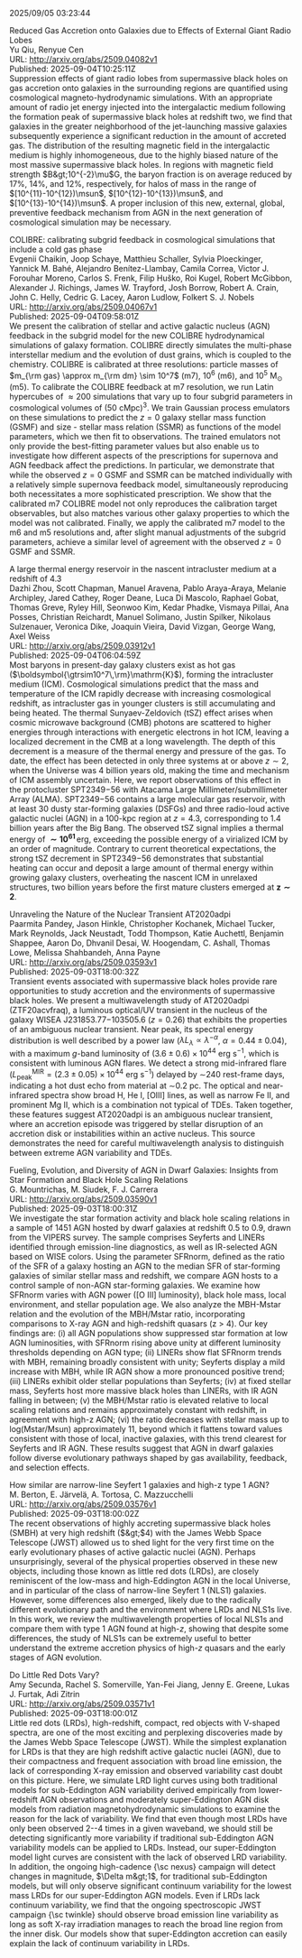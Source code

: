 2025/09/05 03:23:44  

Reduced Gas Accretion onto Galaxies due to Effects of External Giant
  Radio Lobes  
Yu Qiu, Renyue Cen  
URL: http://arxiv.org/abs/2509.04082v1  
Published: 2025-09-04T10:25:11Z  
  Suppression effects of giant radio lobes from supermassive black holes on gas accretion onto galaxies in the surrounding regions are quantified using cosmological magneto-hydrodynamic simulations. With an appropriate amount of radio jet energy injected into the intergalactic medium following the formation peak of supermassive black holes at redshift two, we find that galaxies in the greater neighborhood of the jet-launching massive galaxies subsequently experience a significant reduction in the amount of accreted gas. The distribution of the resulting magnetic field in the intergalactic medium is highly inhomogeneous, due to the highly biased nature of the most massive supermassive black holes. In regions with magnetic field strength $B&gt;10^{-2}\mu$G, the baryon fraction is on average reduced by 17%, 14%, and 12%, respectively, for halos of mass in the range of $[10^{11}-10^{12})\msun$, $[10^{12}-10^{13})\msun$, and $[10^{13}-10^{14})\msun$. A proper inclusion of this new, external, global, preventive feedback mechanism from AGN in the next generation of cosmological simulation may be necessary.   

COLIBRE: calibrating subgrid feedback in cosmological simulations that
  include a cold gas phase  
Evgenii Chaikin, Joop Schaye, Matthieu Schaller, Sylvia Ploeckinger, Yannick M. Bahé, Alejandro Benítez-Llambay, Camila Correa, Victor J. Forouhar Moreno, Carlos S. Frenk, Filip Huško, Roi Kugel, Robert McGibbon, Alexander J. Richings, James W. Trayford, Josh Borrow, Robert A. Crain, John C. Helly, Cedric G. Lacey, Aaron Ludlow, Folkert S. J. Nobels  
URL: http://arxiv.org/abs/2509.04067v1  
Published: 2025-09-04T09:58:01Z  
  We present the calibration of stellar and active galactic nucleus (AGN) feedback in the subgrid model for the new COLIBRE hydrodynamical simulations of galaxy formation. COLIBRE directly simulates the multi-phase interstellar medium and the evolution of dust grains, which is coupled to the chemistry. COLIBRE is calibrated at three resolutions: particle masses of $m_{\rm gas} \approx m_{\rm dm} \sim 10^7$ (m7), $10^6$ (m6), and $10^5~\mathrm{M_\odot}$ (m5). To calibrate the COLIBRE feedback at m7 resolution, we run Latin hypercubes of $\approx 200$ simulations that vary up to four subgrid parameters in cosmological volumes of ($50~\mathrm{cMpc}$)$^{3}$. We train Gaussian process emulators on these simulations to predict the $z=0$ galaxy stellar mass function (GSMF) and size - stellar mass relation (SSMR) as functions of the model parameters, which we then fit to observations. The trained emulators not only provide the best-fitting parameter values but also enable us to investigate how different aspects of the prescriptions for supernova and AGN feedback affect the predictions. In particular, we demonstrate that while the observed $z=0$ GSMF and SSMR can be matched individually with a relatively simple supernova feedback model, simultaneously reproducing both necessitates a more sophisticated prescription. We show that the calibrated m7 COLIBRE model not only reproduces the calibration target observables, but also matches various other galaxy properties to which the model was not calibrated. Finally, we apply the calibrated m7 model to the m6 and m5 resolutions and, after slight manual adjustments of the subgrid parameters, achieve a similar level of agreement with the observed $z=0$ GSMF and SSMR.   

A large thermal energy reservoir in the nascent intracluster medium at a
  redshift of 4.3  
Dazhi Zhou, Scott Chapman, Manuel Aravena, Pablo Araya-Araya, Melanie Archipley, Jared Cathey, Roger Deane, Luca Di Mascolo, Raphael Gobat, Thomas Greve, Ryley Hill, Seonwoo Kim, Kedar Phadke, Vismaya Pillai, Ana Posses, Christian Reichardt, Manuel Solimano, Justin Spilker, Nikolaus Sulzenauer, Veronica Dike, Joaquin Vieira, David Vizgan, George Wang, Axel Weiss  
URL: http://arxiv.org/abs/2509.03912v1  
Published: 2025-09-04T06:04:59Z  
  Most baryons in present-day galaxy clusters exist as hot gas ($\boldsymbol{\gtrsim10^7\,\rm}\mathrm{K}$), forming the intracluster medium (ICM). Cosmological simulations predict that the mass and temperature of the ICM rapidly decrease with increasing cosmological redshift, as intracluster gas in younger clusters is still accumulating and being heated. The thermal Sunyaev-Zeldovich (tSZ) effect arises when cosmic microwave background (CMB) photons are scattered to higher energies through interactions with energetic electrons in hot ICM, leaving a localized decrement in the CMB at a long wavelength. The depth of this decrement is a measure of the thermal energy and pressure of the gas. To date, the effect has been detected in only three systems at or above $z\sim2$, when the Universe was 4 billion years old, making the time and mechanism of ICM assembly uncertain. Here, we report observations of this effect in the protocluster SPT2349$-$56 with Atacama Large Millimeter/submillimeter Array (ALMA). SPT2349$-$56 contains a large molecular gas reservoir, with at least 30 dusty star-forming galaxies (DSFGs) and three radio-loud active galactic nuclei (AGN) in a 100-kpc region at $z=4.3$, corresponding to 1.4 billion years after the Big Bang. The observed tSZ signal implies a thermal energy of $\mathbf{\sim 10^{61}\,\mathrm{erg}}$, exceeding the possible energy of a virialized ICM by an order of magnitude. Contrary to current theoretical expectations, the strong tSZ decrement in SPT2349$-$56 demonstrates that substantial heating can occur and deposit a large amount of thermal energy within growing galaxy clusters, overheating the nascent ICM in unrelaxed structures, two billion years before the first mature clusters emerged at $\mathbf{z \sim 2}$.   

Unraveling the Nature of the Nuclear Transient AT2020adpi  
Paarmita Pandey, Jason Hinkle, Christopher Kochanek, Michael Tucker, Mark Reynolds, Jack Neustadt, Todd Thompson, Katie Auchettl, Benjamin Shappee, Aaron Do, Dhvanil Desai, W. Hoogendam, C. Ashall, Thomas Lowe, Melissa Shahbandeh, Anna Payne  
URL: http://arxiv.org/abs/2509.03593v1  
Published: 2025-09-03T18:00:32Z  
  Transient events associated with supermassive black holes provide rare opportunities to study accretion and the environments of supermassive black holes. We present a multiwavelength study of AT2020adpi (ZTF20acvfraq), a luminous optical/UV transient in the nucleus of the galaxy WISEA J231853.77$-$103505.6 ($z=0.26$) that exhibits the properties of an ambiguous nuclear transient. Near peak, its spectral energy distribution is well described by a power law ($\lambda L_\lambda \propto \lambda^{-\alpha}$, $\alpha = 0.44 \pm 0.04$), with a maximum $g$-band luminosity of $(3.6 \pm 0.6)\times10^{44}$ erg s$^{-1}$, which is consistent with luminous AGN flares. We detect a strong mid-infrared flare ($L_\mathrm{peak}^{\mathrm{MIR}} = (2.3 \pm 0.05)\times10^{44}$ erg s$^{-1}$) delayed by $\sim$240 rest-frame days, indicating a hot dust echo from material at $\sim$0.2 pc. The optical and near-infrared spectra show broad H, He I, [OIII] lines, as well as narrow Fe II, and prominent Mg II, which is a combination not typical of TDEs. Taken together, these features suggest AT2020adpi is an ambiguous nuclear transient, where an accretion episode was triggered by stellar disruption of an accretion disk or instabilities within an active nucleus. This source demonstrates the need for careful multiwavelength analysis to distinguish between extreme AGN variability and TDEs.   

Fueling, Evolution, and Diversity of AGN in Dwarf Galaxies: Insights
  from Star Formation and Black Hole Scaling Relations  
G. Mountrichas, M. Siudek, F. J. Carrera  
URL: http://arxiv.org/abs/2509.03590v1  
Published: 2025-09-03T18:00:31Z  
  We investigate the star formation activity and black hole scaling relations in a sample of 1451 AGN hosted by dwarf galaxies at redshift 0.5 to 0.9, drawn from the VIPERS survey. The sample comprises Seyferts and LINERs identified through emission-line diagnostics, as well as IR-selected AGN based on WISE colors. Using the parameter SFRnorm, defined as the ratio of the SFR of a galaxy hosting an AGN to the median SFR of star-forming galaxies of similar stellar mass and redshift, we compare AGN hosts to a control sample of non-AGN star-forming galaxies. We examine how SFRnorm varies with AGN power ([O III] luminosity), black hole mass, local environment, and stellar population age. We also analyze the MBH-Mstar relation and the evolution of the MBH/Mstar ratio, incorporating comparisons to X-ray AGN and high-redshift quasars (z &gt; 4). Our key findings are: (i) all AGN populations show suppressed star formation at low AGN luminosities, with SFRnorm rising above unity at different luminosity thresholds depending on AGN type; (ii) LINERs show flat SFRnorm trends with MBH, remaining broadly consistent with unity; Seyferts display a mild increase with MBH, while IR AGN show a more pronounced positive trend; (iii) LINERs exhibit older stellar populations than Seyferts; (iv) at fixed stellar mass, Seyferts host more massive black holes than LINERs, with IR AGN falling in between; (v) the MBH/Mstar ratio is elevated relative to local scaling relations and remains approximately constant with redshift, in agreement with high-z AGN; (vi) the ratio decreases with stellar mass up to log(Mstar/Msun) approximately 11, beyond which it flattens toward values consistent with those of local, inactive galaxies, with this trend clearest for Seyferts and IR AGN. These results suggest that AGN in dwarf galaxies follow diverse evolutionary pathways shaped by gas availability, feedback, and selection effects.   

How similar are narrow-line Seyfert 1 galaxies and high-z type 1 AGN?  
M. Berton, E. Järvelä, A. Tortosa, C. Mazzucchelli  
URL: http://arxiv.org/abs/2509.03576v1  
Published: 2025-09-03T18:00:02Z  
  The recent observations of highly accreting supermassive black holes (SMBH) at very high redshift ($&gt;$4) with the James Webb Space Telescope (JWST) allowed us to shed light for the very first time on the early evolutionary phases of active galactic nuclei (AGN). Perhaps unsurprisingly, several of the physical properties observed in these new objects, including those known as little red dots (LRDs), are closely reminiscent of the low-mass and high-Eddington AGN in the local Universe, and in particular of the class of narrow-line Seyfert 1 (NLS1) galaxies. However, some differences also emerged, likely due to the radically different evolutionary path and the environment where LRDs and NLS1s live. In this work, we review the multiwavelength properties of local NLS1s and compare them with type 1 AGN found at high-$z$, showing that despite some differences, the study of NLS1s can be extremely useful to better understand the extreme accretion physics of high-$z$ quasars and the early stages of AGN evolution.   

Do Little Red Dots Vary?  
Amy Secunda, Rachel S. Somerville, Yan-Fei Jiang, Jenny E. Greene, Lukas J. Furtak, Adi Zitrin  
URL: http://arxiv.org/abs/2509.03571v1  
Published: 2025-09-03T18:00:01Z  
  Little red dots (LRDs), high-redshift, compact, red objects with V-shaped spectra, are one of the most exciting and perplexing discoveries made by the James Webb Space Telescope (JWST). While the simplest explanation for LRDs is that they are high redshift active galactic nuclei (AGN), due to their compactness and frequent association with broad line emission, the lack of corresponding X-ray emission and observed variability cast doubt on this picture. Here, we simulate LRD light curves using both traditional models for sub-Eddington AGN variability derived empirically from lower-redshift AGN observations and moderately super-Eddington AGN disk models from radiation magnetohydrodynamic simulations to examine the reason for the lack of variability. We find that even though most LRDs have only been observed 2--4 times in a given waveband, we should still be detecting significantly more variability if traditional sub-Eddington AGN variability models can be applied to LRDs. Instead, our super-Eddington model light curves are consistent with the lack of observed LRD variability. In addition, the ongoing high-cadence {\sc nexus} campaign will detect changes in magnitude, $\Delta m&gt;1$, for traditional sub-Eddington models, but will only observe significant continuum variability for the lowest mass LRDs for our super-Eddington AGN models. Even if LRDs lack continuum variability, we find that the ongoing spectroscopic JWST campaign {\sc twinkle} should observe broad emission line variability as long as soft X-ray irradiation manages to reach the broad line region from the inner disk. Our models show that super-Eddington accretion can easily explain the lack of continuum variability in LRDs.   

